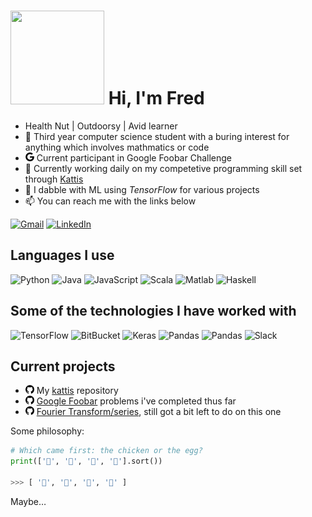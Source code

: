 <!--
**fr3632ho/fr3632ho** is a ✨ _special_ ✨ repository because its `README.md` (this file) appears on your GitHub profile.

Here are some ideas to get you started:

- 🔭 I’m currently working on ...
- 🌱 I’m currently learning ...
- 👯 I’m looking to collaborate on ...
- 🤔 I’m looking for help with ...
- 💬 Ask me about ...
- 📫 How to reach me: ...
- ⚡ Fun fact: ...
-->

# <img aling="left" src="https://github.com/fr3632ho/fr3632ho/blob/master/gifs/fourier1.gif" width=150 height=150> Hi, I'm Fred 
- Health Nut | Outdoorsy  | Avid learner  
- :school_satchel: Third year computer science student with a buring interest for anything which involves mathmatics or code  
- <img aling="left" src="https://github.com/fr3632ho/fr3632ho/blob/master/svg/google.svg" width=14 height=14> Current participant in Google Foobar Challenge
- :blue_book: Currently working daily on my competetive programming skill set through [Kattis](https://open.kattis.com/users/fr3632ho)
- :robot: I dabble with ML using *TensorFlow* for various projects
- :mailbox: You can reach me with the links below

[![Gmail](https://img.shields.io/badge/-GMAIL-D14836?style=for-the-badge&logo=gmail&logoColor=white)](mailto:fredrik.dannert@gmail.com)
[![LinkedIn](https://img.shields.io/badge/-LINKEDIN-0077B5?style=for-the-badge&logo=linkedin&logoColor=white)](https://www.linkedin.com/in/fredrikhd/)

## Languages I use
![Python](https://img.shields.io/badge/-Python-000000?style=flat&logo=python)
![Java](https://img.shields.io/badge/-Java-000000?style=flat&logo=java)
![JavaScript](https://img.shields.io/badge/-JavaScript-000000?style=flat&logo=javascript)
![Scala](https://img.shields.io/badge/-Scala-000000?style=flat&logo=scala)
![Matlab](https://img.shields.io/badge/-Matlab-000000?style=flat&logo=matlab)
![Haskell](https://img.shields.io/badge/-Haskell-100000?style=flat&logo=haskell)

## Some of the technologies I have worked with
![TensorFlow](https://img.shields.io/badge/-TensorFlow-222222?style=flat&logo=TensorFlow&logoColor=red)
![BitBucket](https://img.shields.io/badge/-BitBucket-222222?style=flat&logo=BitBucket&logoColor=blue)
![Keras](https://img.shields.io/badge/-Keras-222222?style=flat&logo=Keras&logoColor=white)
![Pandas](https://img.shields.io/badge/-Pandas-222222?style=flat&logo=Pandas&logoColor=white)
![Pandas](https://img.shields.io/badge/-Numpy-222222?style=flat&logo=Numpy&logoColor=yellow)
![Slack](https://img.shields.io/badge/-Slack-222222?style=flat&logo=Slack&logoColor=blue)

## Current projects
- <img aling="left" src="https://github.com/fr3632ho/fr3632ho/blob/master/svg/github.svg" width=14 height=14> My [kattis](https://github.com/fr3632ho/kattis) repository
- <img aling="left" src="https://github.com/fr3632ho/fr3632ho/blob/master/svg/github.svg" width=14 height=14> [Google Foobar](https://github.com/fr3632ho/google_challenge) problems i've completed thus far
- <img aling="left" src="https://github.com/fr3632ho/fr3632ho/blob/master/svg/github.svg" width=14 height=14> [Fourier Transform/series](https://github.com/fr3632ho/fourier-series), still got a bit left to do on this one

Some philosophy:
```python
# Which came first: the chicken or the egg?
print(['🥚', '🐣', '🐥', '🐔'].sort())

>>> [ '🐔', '🐣', '🐥', '🥚' ]
```
Maybe…

